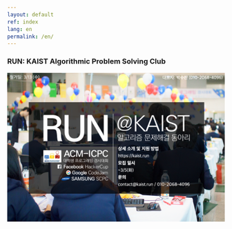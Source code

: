 ```yaml
---
layout: default
ref: index
lang: en
permalink: /en/
---
```


### RUN: KAIST Algorithmic Problem Solving Club

![poster](/about/poster/2019_spring/ko.png)
